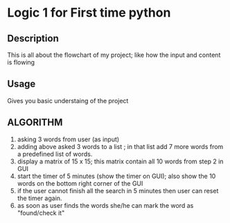 # Logic 1 for First time python
## Description
   This is all about the flowchart of my project; like how the input and content is flowing

## Usage
   Gives you basic understaing of the project


## ALGORITHM
1. asking 3 words from user (as input)
2. adding above asked 3 words to a list ; in that list add 7 more words from a predefined list of words.
3. display a matrix of 15 x 15; this matrix contain all 10 words from step 2 in GUI
4. start the timer of 5 minutes (show the timer on GUI); also show the 10 words on the bottom right corner of the GUI
5. if the user cannot finish all the search in 5 minutes then user can reset the timer again.
6. as soon as user finds the words she/he can mark the word as "found/check it" 



[ Features  Contributing   License]: #